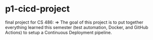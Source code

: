 # p1-cicd-project
final project for CS 486: 
=> The goal of this project is to put together everything learned this semester (test automation, Docker, and GitHub Actions) to setup a Continuous Deployment pipeline.

